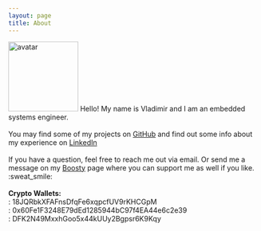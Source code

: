 ```yaml
---
layout: page
title: About
---
```


<p class="message">
<img src="https://avatars0.githubusercontent.com/u/5689770?s=460&v=4" alt="avatar" class="rounded" width=140em>
Hello! My name is Vladimir and I am an embedded systems engineer.
<br /><br />
You may find some of my projects on <a href="{{site.repo}}" alt="GitHub">GitHub</a> and
find out some info about my experience on <a href="{{site.linkedin}}" alt="LinkedIn">LinkedIn</a>
<br /><br />
If you have a question, feel free to reach me out via email. Or send me a message
on my <a href="{{site.boosty}}" alt="Boosty">Boosty</a> page where you can support me
as well if you like. :sweat_smile:
<br /><br />
<b>Crypto Wallets:</b>
<br />
<a class="fab fa-btc" href="https://bitcoinblockexplorers.com/address/18JQRbkXFAFnsDfqFe6xqpcfUV9rKHCGpM"></a>: 18JQRbkXFAFnsDfqFe6xqpcfUV9rKHCGpM
<!-- - BTC: 18JQRbkXFAFnsDfqFe6xqpcfUV9rKHCGpM -->
<br />
<a class="fab fa-ethereum" href="https://bitcoinblockexplorers.com/address/18JQRbkXFAFnsDfqFe6xqpcfUV9rKHCGpM"></a>: 0x60Fe1F3248E79dEd1285944bC97f4EA44e6c2e39
<!-- - ETH: 0x60Fe1F3248E79dEd1285944bC97f4EA44e6c2e39 -->
<br />
<a class="fas fa-dog" href="https://dogeblocks.com/address/DFK2N49MxxhGoo5x44kUUy2Bgpsr6K9Kqy"></a>: DFK2N49MxxhGoo5x44kUUy2Bgpsr6K9Kqy
<!-- - DOGE: DFK2N49MxxhGoo5x44kUUy2Bgpsr6K9Kqy -->
</p>

<i class="fa-brands fa-btc"></i>
